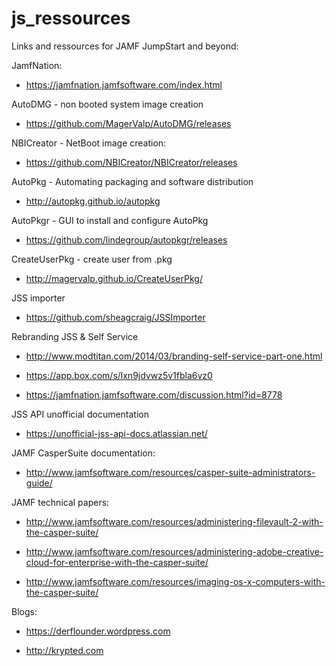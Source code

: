 # js_ressources



Links and ressources for JAMF JumpStart and beyond:

JamfNation:

- https://jamfnation.jamfsoftware.com/index.html

AutoDMG - non booted system image creation

- https://github.com/MagerValp/AutoDMG/releases

NBICreator - NetBoot image creation:

- https://github.com/NBICreator/NBICreator/releases

AutoPkg - Automating packaging and software distribution

- http://autopkg.github.io/autopkg

AutoPkgr - GUI to install and configure AutoPkg

- https://github.com/lindegroup/autopkgr/releases

CreateUserPkg - create user from .pkg

- http://magervalp.github.io/CreateUserPkg/

JSS importer

- https://github.com/sheagcraig/JSSImporter

Rebranding JSS & Self Service

- http://www.modtitan.com/2014/03/branding-self-service-part-one.html

- https://app.box.com/s/lxn9jdvwz5v1fbla6vz0

- https://jamfnation.jamfsoftware.com/discussion.html?id=8778 

JSS API unofficial documentation

- https://unofficial-jss-api-docs.atlassian.net/

JAMF CasperSuite documentation:

- http://www.jamfsoftware.com/resources/casper-suite-administrators-guide/

JAMF technical papers:

- http://www.jamfsoftware.com/resources/administering-filevault-2-with-the-casper-suite/

- http://www.jamfsoftware.com/resources/administering-adobe-creative-cloud-for-enterprise-with-the-casper-suite/

- http://www.jamfsoftware.com/resources/imaging-os-x-computers-with-the-casper-suite/


Blogs:

- https://derflounder.wordpress.com

- http://krypted.com


